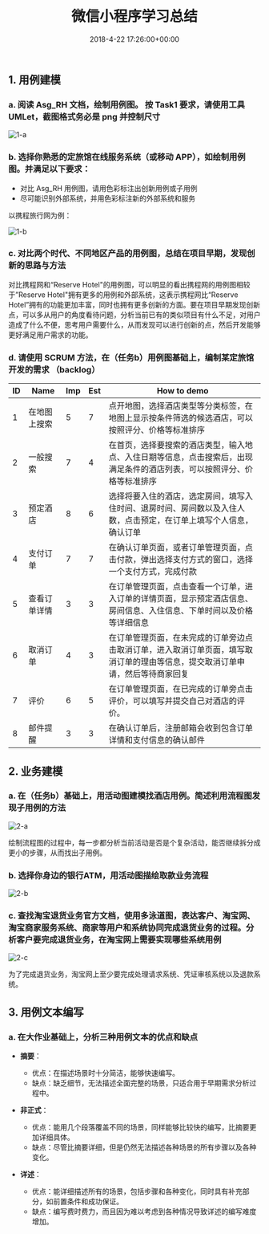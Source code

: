 ﻿---
layout: post
title: 微信小程序学习总结
date: 2018-4-22 17:26:00+00:00
categories: 系统分析设计
tags: 作业 系统分析与设计
---

## 1. 用例建模

### a. 阅读 Asg_RH 文档，绘制用例图。 按 Task1 要求，请使用工具 UMLet，截图格式务必是 png 并控制尺寸

![1-a](https://bbycjhj.github.io/blog_pics/2018-4-22系统分析与设计homework4/1-a.png)

### b. 选择你熟悉的定旅馆在线服务系统（或移动 APP），如绘制用例图。并满足以下要求：
 - 对比 Asg_RH 用例图，请用色彩标注出创新用例或子用例
 - 尽可能识别外部系统，并用色彩标注新的外部系统和服务

以携程旅行网为例：

![1-b](https://bbycjhj.github.io/blog_pics/2018-4-22系统分析与设计homework4/1-b.png)

### c. 对比两个时代、不同地区产品的用例图，总结在项目早期，发现创新的思路与方法

对比携程网和“Reserve Hotel"的用例图，可以明显的看出携程网的用例图相较于”Reserve Hotel"拥有更多的用例和外部系统，这表示携程网比“Reserve Hotel”拥有的功能更加丰富，同时也拥有更多创新的方面。要在项目早期发现创新点，可以多从用户的角度看待问题，分析当前已有的类似项目有什么不足，对用户造成了什么不便，思考用户需要什么，从而发现可以进行创新的点，然后开发能够更好满足用户需求的功能。

### d. 请使用 SCRUM 方法，在（任务b）用例图基础上，编制某定旅馆开发的需求 （backlog）

| ID | Name | Imp | Est | How to demo |
| --- | --- | --- | --- | --- |
| 1 | 在地图上搜索 | 5 | 7 | 点开地图，选择酒店类型等分类标签，在地图上显示按条件筛选的候选酒店，可以按照评分、价格等标准排序 |
| 2 | 一般搜索 | 7 | 4 | 在首页，选择要搜索的酒店类型，输入地点、入住日期等信息，点击搜索后，出现满足条件的酒店列表，可以按照评分、价格等标准排序 |
| 3 | 预定酒店 | 8 | 6 | 选择将要入住的酒店，选定房间，填写入住时间、退房时间、房间数以及入住人数，点击预定，在订单上填写个人信息，确认订单 |
| 4 | 支付订单 | 7 | 7 | 在确认订单页面，或者订单管理页面，点击付款，弹出选择支付方式的窗口，选择一个支付方式，完成付款 |
| 5 | 查看订单详情 | 3 | 3 |  在订单管理页面，点击查看一个订单，进入订单的详情页面，显示预定酒店信息、房间信息、入住信息、下单时间以及价格等详细信息 |
| 6 | 取消订单 | 4 | 3 | 在订单管理页面，在未完成的订单旁边点击取消订单，进入取消订单页面，填写取消订单的理由等信息，提交取消订单申请，然后等待商家回复 |
| 7 | 评价 | 6 | 5 | 在订单管理页面，在已完成的订单旁点击评价，可以填写并提交自己对酒店的评价。|
| 8 | 邮件提醒 | 3 | 3 | 在确认订单后，注册邮箱会收到包含订单详情和支付信息的确认邮件 |

## 2. 业务建模

### a. 在（任务b）基础上，用活动图建模找酒店用例。简述利用流程图发现子用例的方法

![2-a](https://bbycjhj.github.io/blog_pics/2018-4-22系统分析与设计homework4/2-a.png)

绘制流程图的过程中，每一步都分析当前活动是否是个复杂活动，能否继续拆分成更小的步骤，从而找出子用例。

### b. 选择你身边的银行ATM，用活动图描绘取款业务流程

![2-b](https://bbycjhj.github.io/blog_pics/2018-4-22系统分析与设计homework4/2-b.png)

### c. 查找淘宝退货业务官方文档，使用多泳道图，表达客户、淘宝网、淘宝商家服务系统、商家等用户和系统协同完成退货业务的过程。分析客户要完成退货业务，在淘宝网上需要实现哪些系统用例

![2-c](https://bbycjhj.github.io/blog_pics/2018-4-22系统分析与设计homework4/2-c.png)

为了完成退货业务，淘宝网上至少要完成处理请求系统、凭证审核系统以及退款系统。

## 3. 用例文本编写

### a. 在大作业基础上，分析三种用例文本的优点和缺点

 - **摘要**：
     - 优点：在描述场景时十分简洁，能够快速编写。
     - 缺点：缺乏细节，无法描述全面完整的场景，只适合用于早期需求分析过程中。

 - **非正式**：
     - 优点：能用几个段落覆盖不同的场景，同样能够比较快的编写，比摘要更加详细具体。
     - 缺点：尽管比摘要详细，但是仍然无法描述各种场景的所有步骤以及各种变化。

 - **详述**：
     - 优点：能详细描述所有的场景，包括步骤和各种变化，同时具有补充部分，如前置条件和成功保证。
     - 缺点：编写费时费力，而且因为难以考虑到各种情况导致详述的编写难度增加。










